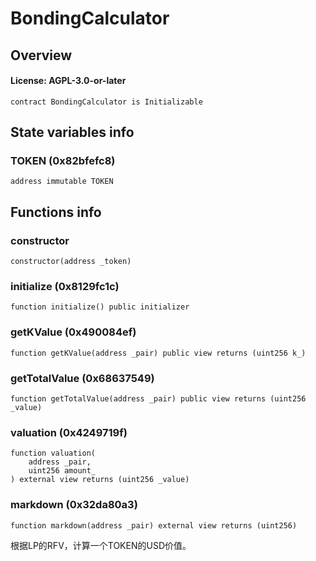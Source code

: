 # BondingCalculator

## Overview

#### License: AGPL-3.0-or-later

```solidity
contract BondingCalculator is Initializable
```


## State variables info

### TOKEN (0x82bfefc8)

```solidity
address immutable TOKEN
```


## Functions info

### constructor

```solidity
constructor(address _token)
```


### initialize (0x8129fc1c)

```solidity
function initialize() public initializer
```


### getKValue (0x490084ef)

```solidity
function getKValue(address _pair) public view returns (uint256 k_)
```


### getTotalValue (0x68637549)

```solidity
function getTotalValue(address _pair) public view returns (uint256 _value)
```


### valuation (0x4249719f)

```solidity
function valuation(
    address _pair,
    uint256 amount_
) external view returns (uint256 _value)
```


### markdown (0x32da80a3)

```solidity
function markdown(address _pair) external view returns (uint256)
```

根据LP的RFV，计算一个TOKEN的USD价值。